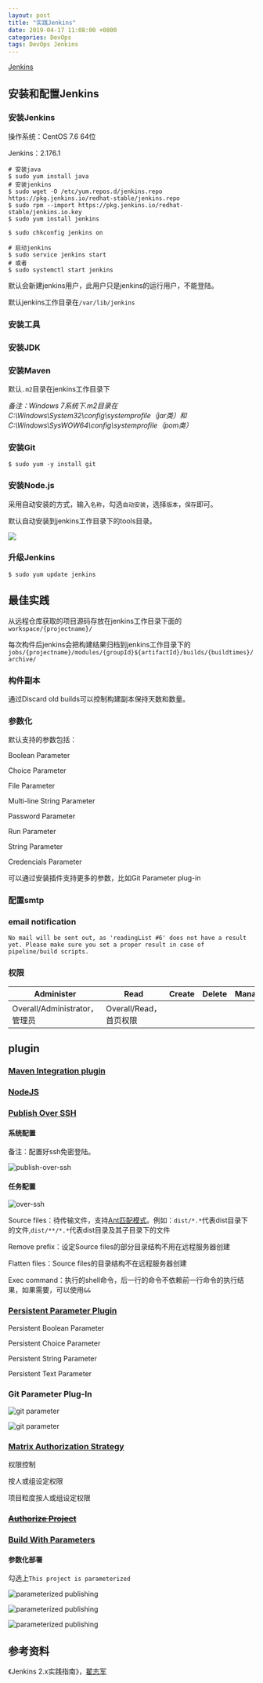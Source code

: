 ```yaml
---
layout: post
title: "实践Jenkins"
date: 2019-04-17 11:08:00 +0800
categories: DevOps
tags: DevOps Jenkins
---
```


[Jenkins](https://jenkins.io/)

## 安装和配置Jenkins

### 安装Jenkins

操作系统：CentOS 7.6 64位

Jenkins：2.176.1

```shell
# 安装java
$ sudo yum install java
# 安装jenkins
$ sudo wget -O /etc/yum.repos.d/jenkins.repo https://pkg.jenkins.io/redhat-stable/jenkins.repo
$ sudo rpm --import https://pkg.jenkins.io/redhat-stable/jenkins.io.key
$ sudo yum install jenkins

$ sudo chkconfig jenkins on

# 启动jenkins
$ sudo service jenkins start
# 或者
$ sudo systemctl start jenkins
```

默认会新建jenkins用户，此用户只是jenkins的运行用户，不能登陆。

默认jenkins工作目录在`/var/lib/jenkins`

### 安装工具

### 安装JDK

### 安装Maven

默认`.m2`目录在jenkins工作目录下

*备注：Windows 7系统下.m2目录在C:\Windows\System32\config\systemprofile（jar类）和C:\Windows\SysWOW64\config\systemprofile（pom类）*

### 安装Git

```shell
$ sudo yum -y install git
```

### 安装Node.js

采用自动安装的方式，输入`名称`，勾选`自动安装`，选择`版本`，`保存`即可。

默认自动安装到jenkins工作目录下的tools目录。

![](/images/jenkins-nodejs-install.png)

### 升级Jenkins

```shell
$ sudo yum update jenkins
```

## 最佳实践

从远程仓库获取的项目源码存放在jenkins工作目录下面的`workspace/{projectname}/`

每次构件后jenkins会把构建结果归档到jenkins工作目录下的`jobs/{projectname}/modules/{groupId}${artifactId}/builds/{buildtimes}/archive/`

### 构件副本

通过Discard old builds可以控制构建副本保持天数和数量。

### 参数化

默认支持的参数包括：

Boolean Parameter

Choice Parameter

File Parameter

Multi-line String Parameter

Password Parameter

Run Parameter

String Parameter

Credencials Parameter

可以通过安装插件支持更多的参数，比如Git Parameter plug-in

### 配置smtp

### email notification

```
No mail will be sent out, as 'readingList #6' does not have a result yet. Please make sure you set a proper result in case of pipeline/build scripts.
```

### 权限

| Administer                    | Read                   | Create | Delete | ManageDomains | Update | View | Build | Configure | Connect | Create | Delete | Disconnect | Build     | Cancel | Configure | Create | Delete | Discover | Move | Read     | Workspace | Delete | Replay | Update | Configure | Create | Delete | Read | Tag  | Reserve | Unlock |
| ----------------------------- | ---------------------- | ------ | ------ | ------------- | ------ | ---- | ----- | --------- | ------- | ------ | ------ | ---------- | --------- | ------ | --------- | ------ | ------ | -------- | ---- | -------- | --------- | ------ | ------ | ------ | --------- | ------ | ------ | ---- | ---- | ------- | ------ |
| Overall/Administrator，管理员 | Overall/Read，首页权限 |        |        |               |        |      |       |           |         |        |        |            | Job/Build |        |           |        |        |          |      | Job/Read |           |        |        |        |           |        |        |      |      |         |        |

## plugin

### [Maven Integration plugin](https://wiki.jenkins.io/display/JENKINS/Maven+Project+Plugin)

### [NodeJS](http://wiki.jenkins-ci.org/display/JENKINS/NodeJS+Plugin)

### [Publish Over SSH](https://plugins.jenkins.io/publish-over-ssh)

#### 系统配置

备注：配置好ssh免密登陆。

![publish-over-ssh](/images/publish-over-ssh.png)

#### 任务配置

![over-ssh](/images/over-ssh.png)

Source files：待传输文件，支持[Ant匹配模式](http://ant.apache.org/manual/dirtasks.html#patterns)。例如：`dist/*.*`代表dist目录下的文件,`dist/**/*.*`代表dist目录及其子目录下的文件

Remove prefix：设定Source files的部分目录结构不用在远程服务器创建

Flatten files：Source files的目录结构不在远程服务器创建

Exec command：执行的shell命令，后一行的命令不依赖前一行命令的执行结果，如果需要，可以使用`&&`

### [Persistent Parameter Plugin](http://wiki.jenkins-ci.org/display/JENKINS/Persistent+Parameter+Plugin)

Persistent Boolean Parameter

Persistent Choice Parameter

Persistent String Parameter

Persistent Text Parameter

### Git Parameter Plug-In

![git parameter](/images/git-parameter-1.png)

![git parameter](/images/git-parameter-2.png)

### [Matrix Authorization Strategy](https://plugins.jenkins.io/matrix-auth)

权限控制

按人或组设定权限

项目粒度按人或组设定权限

### [~~Authorize Project~~](https://plugins.jenkins.io/authorize-project)

### [Build With Parameters](https://wiki.jenkins-ci.org/display/JENKINS/Build+With+Parameters+Plugin)

#### 参数化部署

勾选上`This project is parameterized`

![parameterized publishing](/images/parameterized-publishing-1.png)

![parameterized publishing](/images/parameterized-publishing-2.png)

![parameterized publishing](/images/parameterized-publishing-3.png)


## 参考资料

《Jenkins 2.x实践指南》，[翟志军](http://showme.codes)
